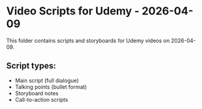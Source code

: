 # Video Scripts for Udemy - 2026-04-09

This folder contains scripts and storyboards for Udemy videos on 2026-04-09.

## Script types:
- Main script (full dialogue)
- Talking points (bullet format)
- Storyboard notes
- Call-to-action scripts
